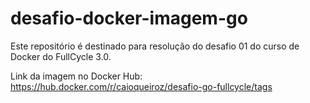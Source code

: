 # desafio-docker-imagem-go
Este repositório é destinado para resolução do desafio 01 do curso de Docker do FullCycle 3.0.

Link da imagem no Docker Hub: https://hub.docker.com/r/caioqueiroz/desafio-go-fullcycle/tags
